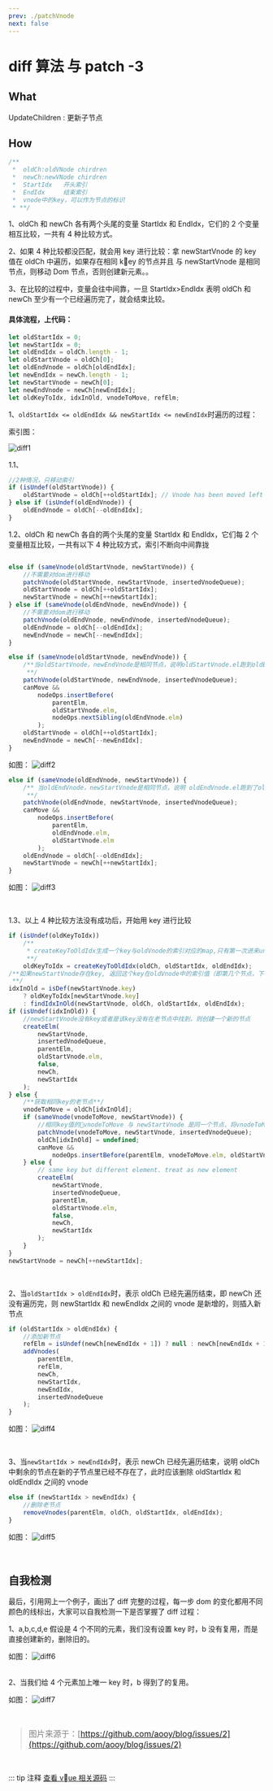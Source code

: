 ```yaml
---
prev: ./patchVnode
next: false
---
```


# diff 算法 与 patch -3

## What

UpdateChildren : 更新子节点

## How

```js
/**
 *  oldCh:oldVNode chirdren
 *  newCh:newVNode chirdren
 *  StartIdx   开头索引
 *  EndIdx     结束索引
 *  vnode中的key，可以作为节点的标识
 * **/
```

1、oldCh 和 newCh 各有两个头尾的变量 StartIdx 和 EndIdx，它们的 2 个变量相互比较，一共有 4 种比较方式。

2、如果 4 种比较都没匹配，就会用 key 进行比较：拿 newStartVnode 的 key 值在 oldCh 中遍历，如果存在相同 key 的节点并且 与 newStartVnode 是相同节点，则移动 Dom 节点，否则创建新元素。。

3、在比较的过程中，变量会往中间靠，一旦 StartIdx>EndIdx 表明 oldCh 和 newCh 至少有一个已经遍历完了，就会结束比较。
<br/>

#### 具体流程，上代码：

```js
let oldStartIdx = 0;
let newStartIdx = 0;
let oldEndIdx = oldCh.length - 1;
let oldStartVnode = oldCh[0];
let oldEndVnode = oldCh[oldEndIdx];
let newEndIdx = newCh.length - 1;
let newStartVnode = newCh[0];
let newEndVnode = newCh[newEndIdx];
let oldKeyToIdx, idxInOld, vnodeToMove, refElm;
```

1、`oldStartIdx <= oldEndIdx && newStartIdx <= newEndIdx`时遍历的过程：

索引图：

![diff1](../.vuepress/public/vue-diff1.png)
<br/>

1.1、

```js
//2种情况，只移动索引
if (isUndef(oldStartVnode)) {
    oldStartVnode = oldCh[++oldStartIdx]; // Vnode has been moved left
} else if (isUndef(oldEndVnode)) {
    oldEndVnode = oldCh[--oldEndIdx];
}
```

1.2、oldCh 和 newCh 各自的两个头尾的变量 StartIdx 和 EndIdx，它们每 2 个变量相互比较，一共有以下 4 种比较方式，索引不断向中间靠拢

```js

else if (sameVnode(oldStartVnode, newStartVnode)) {
    //不需要对dom进行移动
    patchVnode(oldStartVnode, newStartVnode, insertedVnodeQueue);
    oldStartVnode = oldCh[++oldStartIdx];
    newStartVnode = newCh[++newStartIdx];
} else if (sameVnode(oldEndVnode, newEndVnode)) {
    //不需要对dom进行移动
    patchVnode(oldEndVnode, newEndVnode, insertedVnodeQueue);
    oldEndVnode = oldCh[--oldEndIdx];
    newEndVnode = newCh[--newEndIdx];
}
```

```js
else if (sameVnode(oldStartVnode, newEndVnode)) {
    /**当oldStartVnode，newEndVnode是相同节点，说明oldStartVnode.el跑到oldEndVnode.el的后边了。
     **/
    patchVnode(oldStartVnode, newEndVnode, insertedVnodeQueue);
    canMove &&
        nodeOps.insertBefore(
            parentElm,
            oldStartVnode.elm,
            nodeOps.nextSibling(oldEndVnode.elm)
        );
    oldStartVnode = oldCh[++oldStartIdx];
    newEndVnode = newCh[--newEndIdx];
}
```

如图：
![diff2](../.vuepress/public/vue-diff2.png)
<br/>

```js
else if (sameVnode(oldEndVnode, newStartVnode)) {
    /** 当oldEndVnode，newStartVnode是相同节点，说明 oldEndVnode.el跑到了oldStartVnode.el的前边。
     **/
    patchVnode(oldEndVnode, newStartVnode, insertedVnodeQueue);
    canMove &&
        nodeOps.insertBefore(
            parentElm,
            oldEndVnode.elm,
            oldStartVnode.elm
        );
    oldEndVnode = oldCh[--oldEndIdx];
    newStartVnode = newCh[++newStartIdx];
}
```

如图：
![diff3](../.vuepress/public/vue-diff3.png)

<br/>

1.3、以上 4 种比较方法没有成功后，开始用 key 进行比较

```js
if (isUndef(oldKeyToIdx))
    /**
     * createKeyToOldIdx生成一个key与oldVnode的索引对应的map,只有第一次进来undefined的时候会生成
     **/
    oldKeyToIdx = createKeyToOldIdx(oldCh, oldStartIdx, oldEndIdx);
/**如果newStartVnode存在key, 返回这个key在oldVnode中的索引值（即第几个节点，下标），否则调用findIdxInOld方法查找key在oldVnode中的索引值
 **/
idxInOld = isDef(newStartVnode.key)
    ? oldKeyToIdx[newStartVnode.key]
    : findIdxInOld(newStartVnode, oldCh, oldStartIdx, oldEndIdx);
if (isUndef(idxInOld)) {
    //newStartVnode没有key或者是该key没有在老节点中找到，则创建一个新的节点
    createElm(
        newStartVnode,
        insertedVnodeQueue,
        parentElm,
        oldStartVnode.elm,
        false,
        newCh,
        newStartIdx
    );
} else {
    /**获取相同key的老节点**/
    vnodeToMove = oldCh[idxInOld];
    if (sameVnode(vnodeToMove, newStartVnode)) {
        //相同key值的vnodeToMove 与 newStartVnode 是同一个节点，将vnodeToMove.elm 插入到oldStartVnode.elm前面
        patchVnode(vnodeToMove, newStartVnode, insertedVnodeQueue);
        oldCh[idxInOld] = undefined;
        canMove &&
            nodeOps.insertBefore(parentElm, vnodeToMove.elm, oldStartVnode.elm);
    } else {
        // same key but different element. treat as new element
        createElm(
            newStartVnode,
            insertedVnodeQueue,
            parentElm,
            oldStartVnode.elm,
            false,
            newCh,
            newStartIdx
        );
    }
}
newStartVnode = newCh[++newStartIdx];
```

<br/>

2、当`oldStartIdx > oldEndIdx`时，表示 oldCh 已经先遍历结束，即 newCh 还没有遍历完，则 newStartIdx 和 newEndIdx 之间的 vnode 是新增的，则插入新节点

```js
if (oldStartIdx > oldEndIdx) {
    //添加新节点
    refElm = isUndef(newCh[newEndIdx + 1]) ? null : newCh[newEndIdx + 1].elm;
    addVnodes(
        parentElm,
        refElm,
        newCh,
        newStartIdx,
        newEndIdx,
        insertedVnodeQueue
    );
}
```

如图：
![diff4](../.vuepress/public/vue-diff4.png)

<br/>

3、当`newStartIdx > newEndIdx`时，表示 newCh 已经先遍历结束，说明 oldCh 中剩余的节点在新的子节点里已经不存在了，此时应该删除 oldStartIdx 和 oldEndIdx 之间的 vnode

```js
else if (newStartIdx > newEndIdx) {
    //删除老节点
    removeVnodes(parentElm, oldCh, oldStartIdx, oldEndIdx);
}
```

如图：
![diff5](../.vuepress/public/vue-diff5.png)

<br/>

## 自我检测

最后，引用网上一个例子，画出了 diff 完整的过程，每一步 dom 的变化都用不同颜色的线标出，大家可以自我检测一下是否掌握了 diff 过程：

1、a,b,c,d,e 假设是 4 个不同的元素，我们没有设置 key 时，b 没有复用，而是直接创建新的，删除旧的。

如图：
![diff6](../.vuepress/public/vue-diff6.png)
<br/><br/>

2、当我们给 4 个元素加上唯一 key 时，b 得到了的复用。

如图：
![diff7](../.vuepress/public/vue-diff7.png)

<br/>

> <font color=gray size=3> 图片来源于：[https://github.com/aooy/blog/issues/2](https://github.com/aooy/blog/issues/2)</font>

<br/>

::: tip 注释
[查看 vue 相关源码](https://github.com/510team/vue-resource-analysis/blob/master/src/core/vdom/patch.js)
:::
